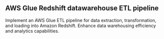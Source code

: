 ## AWS Glue Redshift datawarehouse ETL pipeline
Implement an AWS Glue ETL pipeline for data extraction, transformation, and loading into Amazon Redshift. Enhance data warehousing efficiency and analytics capabilities.
